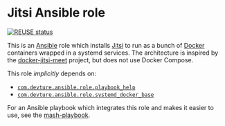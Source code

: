 <!--
SPDX-FileCopyrightText: 2023 Slavi Pantaleev

SPDX-License-Identifier: AGPL-3.0-or-later
-->

# Jitsi Ansible role

[![REUSE status](https://api.reuse.software/badge/github.com/mother-of-all-self-hosting/ansible-role-jitsi)](https://api.reuse.software/info/github.com/mother-of-all-self-hosting/ansible-role-jitsi)

This is an [Ansible](https://www.ansible.com/) role which installs [Jitsi](https://jitsi.org/) to run as a bunch of [Docker](https://www.docker.com/) containers wrapped in a systemd services. The architecture is inspired by the [docker-jitsi-meet](https://github.com/jitsi/docker-jitsi-meet) project, but does not use Docker Compose.

This role *implicitly* depends on:

- [`com.devture.ansible.role.playbook_help`](https://github.com/devture/com.devture.ansible.role.playbook_help)
- [`com.devture.ansible.role.systemd_docker_base`](https://github.com/devture/com.devture.ansible.role.systemd_docker_base)

For an Ansible playbook which integrates this role and makes it easier to use, see the [mash-playbook](https://github.com/mother-of-all-self-hosting/mash-playbook).
